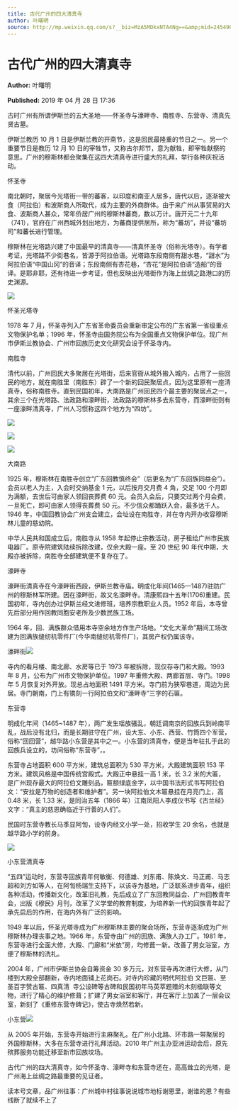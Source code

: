 ```yaml
---
title: 古代广州的四大清真寺
author: 叶曙明
source: http://mp.weixin.qq.com/s?__biz=MzA5MDkxNTA4Ng==&amp;mid=2454907984&amp;idx=1&amp;sn=87d7b5cbea04f1dd5f25b3c37c3eaa41&amp;chksm=87a22431b0d5ad274368182bd6627af4fa53c2dd5f0e15028db661bc340f624fc0da76aa7c84#rd
---
```


# 古代广州的四大清真寺

**Author:** 叶曙明

**Published:** 2019 年 04 月 28 日 17:36

古时广州有所谓伊斯兰的五大圣地——怀圣寺与濠畔寺、南胜寺、东营寺、清真先贤古墓。

伊斯兰教历 10 月 1 日是伊斯兰教的开斋节，这是回民最隆重的节日之一。另一个重要节日是教历 12 月 10 日的宰牲节，又称古尔邦节，意为献牲，即宰牲献祭的意思。广州的穆斯林都会聚集在这四大清真寺进行盛大的礼拜，举行各种庆祝活动。

怀圣寺

南北朝时，聚居今光塔街一带的蕃客，以印度和南亚人居多，唐代以后，逐渐被大食（阿拉伯）和波斯商人所取代，成为主要的外商群体。由于来广州从事贸易的大食、波斯商人甚众，常年侨居广州的穆斯林蕃商，数以万计。唐开元二十九年（741），官府在广州西城外划出地方，为蕃商提供居所，称为“蕃坊”，并设“蕃坊司”和蕃长进行管理。

穆斯林在光塔路兴建了中国最早的清真寺——清真怀圣寺（俗称光塔寺）。有学者考证，光塔路不少街巷名，皆源于阿拉伯语。光塔路东段南侧有甜水巷，“甜水”为阿拉伯语“中国山冈”的音译；东段南侧有杏花巷，“杏花”是阿拉伯语“造船”的音译。是耶非耶，还有待进一步考证，但也反映出光塔街作为海上丝绸之路港口的历史渊源。

![](https://mmbiz.qpic.cn/mmbiz_jpg/PJWG74pLsMZS1icq3rVtSuEEwPf8P9AP9L0yzkt0AibyYwiakcccyb3Kic8MS4IO3Ceb4h8lartZoSdVibWPxIhicibTQ/640?wx_fmt=jpeg)

怀圣光塔寺

1978 年 7 月，怀圣寺列入广东省革命委员会重新审定公布的广东省第一省级重点文物保护名单；1996 年，怀圣寺由国务院公布为全国重点文物保护单位。现广州市伊斯兰教协会、广州市回族历史文化研究会设于怀圣寺内。

南胜寺

清代以前，广州回民大多聚居在光塔街，后来官衙从城外搬入城内，占用了一些回民的地方，就在南胜里（南胜东）辟了一个新的回民聚居点，因为这里原有一座清真寺，俗称南胜寺。直到民国初年，大南路是广州回民四个最主要的聚居点之一，其余三个在光塔路、法政路和濠畔街，法政路的穆斯林多去东营寺，而濠畔街则有一座濠畔清真寺，广州人习惯称这四个地方为“四坊”。

![](https://mmbiz.qpic.cn/mmbiz_png/Ljib4So7yuWjJu1po2g6Gfaf3v9Y9WbQ2whK4x1RsJxgwMSG1w6gicocy47D9NvXrYcnVUZKXBEyz3KkdhYNH9AQ/640?wx_fmt=png)

![](https://mmbiz.qpic.cn/mmbiz_jpg/PJWG74pLsMZS1icq3rVtSuEEwPf8P9AP975nibsFO73vHAjuqjl1uv7CUPibLpZg3aQ2Y6ZsAq5ntGV7zgchkmxMQ/640?wx_fmt=jpeg)

![](https://mmbiz.qpic.cn/mmbiz_png/Ljib4So7yuWjJu1po2g6Gfaf3v9Y9WbQ2whK4x1RsJxgwMSG1w6gicocy47D9NvXrYcnVUZKXBEyz3KkdhYNH9AQ/640?wx_fmt=png)

大南路

1925 年，穆斯林在南胜寺创立“广东回教慎终会”（后更名为“广东回族同益会”）。会员以老人为主，入会时交纳基金 1 元，以后按月交月费 4 角，交足 100 个月即为满额，去世后可由家人领回丧葬费 60 元。会员入会后，只要交过两个月会费，一旦死亡，即可由家人领得丧葬费 50 元。不少信众都踊跃入会，最多达千人。1946 年，中国回教协会广州支会建立，会址设在南胜寺，并在寺内开办收容穆斯林儿童的慈幼院。

中华人民共和国成立后，南胜寺从 1958 年起停止宗教活动，房子租给广州市民族电器厂。原寺院建筑陆续拆除改建，仅余大殿一座。至 20 世纪 90 年代中期，大殿亦被拆除，南胜寺全部建筑便不复存在了。

濠畔寺

濠畔街清真寺在今濠畔街西段，伊斯兰教寺庙。明成化年间(1465—1487)驻防广州的穆斯林军所建。因在濠畔街，故又名濠畔寺。清康熙四十五年(1706)重建。民国初年，寺内创办过伊斯兰经文进修班，培养宗教职业人员。1952 年后，本寺曾先后部分用作回教同胞安老所及少数民族工场。

1964 年，回、满族群众借用本寺空余地方作生产场地。“文化大革命”期间工场改建为回满族缝纫机零件厂(今华南缝纫机零件厂)，其房产权仍属该寺。

濠畔街![](https://mmbiz.qpic.cn/mmbiz_jpg/PJWG74pLsMZS1icq3rVtSuEEwPf8P9AP9aibfsgRSOjOibd74Z42ITwoPCQIJJev62GWUE7m7BLgVuYNKR1fick3lQ/640?wx_fmt=jpeg)

寺内的看月楼、南北廊、水房等已于 1973 年被拆除，现仅存寺门和大殿。1993 年 8 月，公布为广州市文物保护单位。1997 年重修大殿、两廊首层、寺门。1998 年 5 月恢复对外开放。现总占地面积 1491 平方米。寺门前为狭窄巷道，周边为民居。寺门朝南，门上有镌刻一行阿拉伯文和“濠畔寺”三字的石匾。

东营寺

明成化年间（1465~1487 年），两广发生瑶族骚乱，朝廷调南京的回族兵到岭南平乱，战后没有北归，而是长期驻守在广州，设大东、小东、西营、竹筒四个军营，俗称“回回营”，越华路小东营是其中之一。小东营的清真寺，便是当年驻扎于此的回族兵设立的，坊间俗称“东营寺”，。

东营寺占地面积 600 平方米，建筑总面积为 530 平方米，大殿建筑面积 153 平方米。建筑风格是中国传统宫殿式。大殿正中悬挂一高 1 米，长 3.2 米的大匾，是广州现存最大的阿拉伯文雕刻品，匾额绿底金字，以中国书法形式书写阿拉伯文：“安拉是万物的创造者和维护者”。另一块阿拉伯文木匾悬挂在月亮门上，高 0.48 米，长 1.33 米，是同治五年（1866 年）江南凤阳人李成仪书写《古兰经》文字：“真主的慈恩确临近于行善的人们”。

民国时东营寺教长马季显阿訇，设寺内经文小学一处，招收学生 20 余名，也就是越华路小学的前身。

![](https://mmbiz.qpic.cn/mmbiz_jpg/PJWG74pLsMarGTYWfjicFicrPZicZluKfibbmSCFytC9sWItM2xzoSw9TEcLYib6UB30VWgjNQlRQFia5R6ZXW7RBic9Q/640?wx_fmt=jpeg)

小东营清真寺

“五四”运动时，东营寺回族青年何敏衡、何德雄、刘东甫、陈焕文、马正甫、马志超和刘方如等人，在阿訇杨瑞生支持下，以该寺为基地，广泛联系进步青年，组织各种活动，传播新文化，改革旧礼教，先后成立了广东回教同益会、广州回教青年会，出版《穆民》月刊，改革了义学堂的教育制度，为培养新一代的回族青年起了承先启后的作用，在海内外有广泛的影响。

1949 年以后，怀圣光塔寺成为广州穆斯林主要的聚会场所，东营寺逐渐成为广州穆斯林办理丧事之地。1966 年，东营寺由广州的回族、满族人办工厂。1981 年，东营寺进行全面大修，大殿、门廊和“米依”房，均修葺一新。改善了男女浴室，方便了穆斯林的洗礼。

2004 年，广州市伊斯兰协会自筹资金 30 多万元，对东营寺再次进行大修，从门楼到大殿全部翻新，寺内地面铺上花岗石。对寺内珍藏的明代阿拉伯 ‬ 文巨匾、至圣百字赞古匾、四真清 ‬ 寺公设碑等古碑和民国初年马英萃题赠的木刻楹联等文物，进行了精心的维护修葺；扩建了男女浴室和客厅，并在客厅上加盖了一层会议室，新刻了《重修东营寺碑记》，使古寺焕然若新。‬‬‬‬‬‬‬‬‬‬‬‬‬‬‬‬‬

小东营![](https://mmbiz.qpic.cn/mmbiz_jpg/PJWG74pLsMZS1icq3rVtSuEEwPf8P9AP92CBdDtDjAmAe1sw5ZTiccq3jLV2ntQqabmQmBdTFf9owPxzOgIMTc3A/640?wx_fmt=jpeg)

从 2005 年开始，东营寺开始进行主麻聚礼。在广州小北路、环市路一带聚居的外国穆斯林，大多在东营寺进行礼拜活动。2010 年广州主办亚洲运动会后，原先殡葬服务功能迁移至新市回族坟场。

古代广州的四大清真寺，如今怀圣寺、濠畔寺和东营寺还在，高高耸立的光塔，是广州海上丝绸之路最重要的见证者。

读本号文章，品广州往事：广州城中村往事说说城市地标谢恩里，谢谁的恩？有些线断了就续不上了
